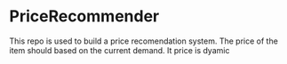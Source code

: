 # PriceRecommender

This repo is used to build a price recomendation system.
The price of the item should based on the current demand.
It price is dyamic
